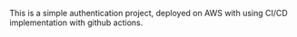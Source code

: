 This is a simple authentication project, deployed on AWS with using CI/CD implementation with github actions.
